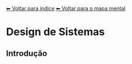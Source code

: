 [⬅ Voltar para índice](../README.md)
[⬅ Voltar para o mapa mental](../Mapa%20Mental%20dos%20Conteúdos.md)

# Design de Sistemas
## Introdução
